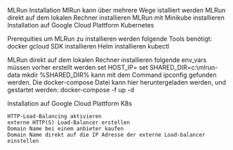 MLRun Installation
MlRun kann über mehrere Wege istalliert werden
    MLRun direkt auf dem lokalen Rechner installieren
    MLRun mit Minikube installieren
    Installation auf Google Cloud Plattform Kubernetes

Prerequities
um MLRun zu installieren werden folgende Tools benötigt:
    docker
    gcloud SDK installieren
    Helm installieren
    kubectl

MLRun direkt auf dem lokalen Rechner installieren
folgende env_vars müssen vorher erstellt werden
    set HOST_IP=<your host IP address>
    set SHARED_DIR=c:\mlrun-data
    mkdir %SHARED_DIR%
<your host IP address> kann mit dem Command ipconfig gefunden werden.
Die docker-compose Datei kann hier heruntergeladen werden, und gestartet werden:
    docker-compose -f <docker-compose-file-name> up -d




Installation auf Google Cloud Plattform K8s

    HTTP-Load-Balancing aktivieren
    externe HTTP(S) Load-Balancer erstellen
    Domain Name bei einem anbieter kaufen
    Domain Name direkt auf die IP Adresse der externe Load-balancer einstellen
